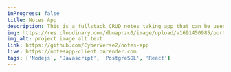 ```yaml
---
inProgress: false
title: Notes App
description: This is a fullstack CRUD notes taking app that can be used for taking notes from anywhere. Inspiration was taken from Google Keep Notes.
img: https://res.cloudinary.com/dbuaprzc0/image/upload/v1691450985/portfolio/bwhvon9jf3hfyxgjhzr8.png
img_alt: project image alt text
link: https://github.com/CyberVerse2/notes-app
live: https://notesapp-client.onrender.com
tags: ['Nodejs', 'Javascript', 'PostgreSQL', 'React']
---
```

